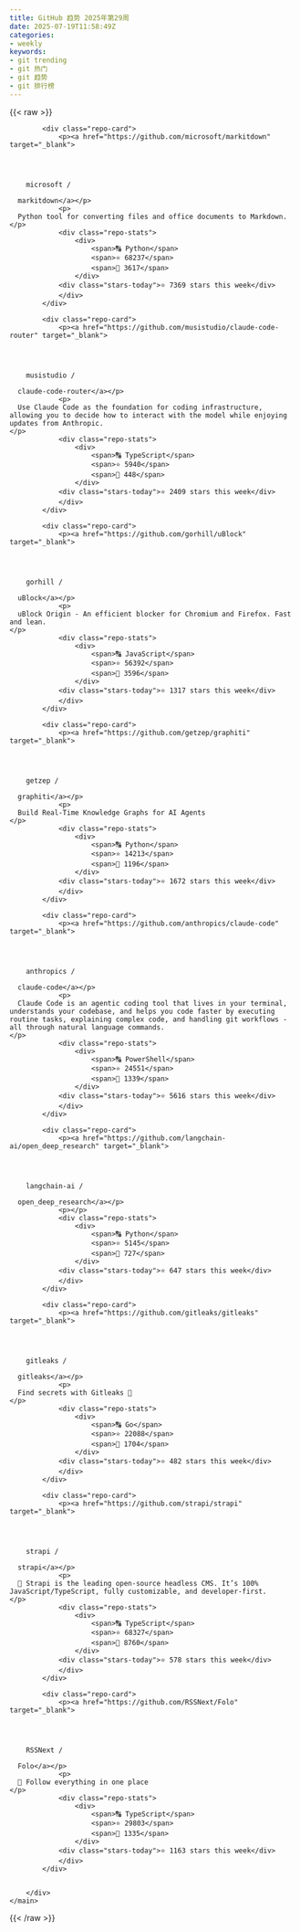 ```yaml
---
title: GitHub 趋势 2025年第29周
date: 2025-07-19T11:58:49Z
categories:
- weekly
keywords:
- git trending
- git 热门
- git 趋势
- git 排行榜
---
```

<link rel="stylesheet" href="/public/css/trending.css">
{{< raw >}}
	<main class="container">
        <div class="repo-list" id="repoList">

	
			<div class="repo-card">
				<p><a href="https://github.com/microsoft/markitdown" target="_blank">
    


      
        microsoft /

      markitdown</a></p>
				<p>
      Python tool for converting files and office documents to Markdown.
    </p>
				<div class="repo-stats">
					<div>
						<span>🔠 Python</span>
						<span>⭐ 68237</span>
						<span>🔱 3617</span>
					</div>
				<div class="stars-today">⭐ 7369 stars this week</div>
				</div>
			</div>
	
			<div class="repo-card">
				<p><a href="https://github.com/musistudio/claude-code-router" target="_blank">
    


      
        musistudio /

      claude-code-router</a></p>
				<p>
      Use Claude Code as the foundation for coding infrastructure, allowing you to decide how to interact with the model while enjoying updates from Anthropic.
    </p>
				<div class="repo-stats">
					<div>
						<span>🔠 TypeScript</span>
						<span>⭐ 5940</span>
						<span>🔱 448</span>
					</div>
				<div class="stars-today">⭐ 2409 stars this week</div>
				</div>
			</div>
	
			<div class="repo-card">
				<p><a href="https://github.com/gorhill/uBlock" target="_blank">
    


      
        gorhill /

      uBlock</a></p>
				<p>
      uBlock Origin - An efficient blocker for Chromium and Firefox. Fast and lean.
    </p>
				<div class="repo-stats">
					<div>
						<span>🔠 JavaScript</span>
						<span>⭐ 56392</span>
						<span>🔱 3596</span>
					</div>
				<div class="stars-today">⭐ 1317 stars this week</div>
				</div>
			</div>
	
			<div class="repo-card">
				<p><a href="https://github.com/getzep/graphiti" target="_blank">
    


      
        getzep /

      graphiti</a></p>
				<p>
      Build Real-Time Knowledge Graphs for AI Agents
    </p>
				<div class="repo-stats">
					<div>
						<span>🔠 Python</span>
						<span>⭐ 14213</span>
						<span>🔱 1196</span>
					</div>
				<div class="stars-today">⭐ 1672 stars this week</div>
				</div>
			</div>
	
			<div class="repo-card">
				<p><a href="https://github.com/anthropics/claude-code" target="_blank">
    


      
        anthropics /

      claude-code</a></p>
				<p>
      Claude Code is an agentic coding tool that lives in your terminal, understands your codebase, and helps you code faster by executing routine tasks, explaining complex code, and handling git workflows - all through natural language commands.
    </p>
				<div class="repo-stats">
					<div>
						<span>🔠 PowerShell</span>
						<span>⭐ 24551</span>
						<span>🔱 1339</span>
					</div>
				<div class="stars-today">⭐ 5616 stars this week</div>
				</div>
			</div>
	
			<div class="repo-card">
				<p><a href="https://github.com/langchain-ai/open_deep_research" target="_blank">
    


      
        langchain-ai /

      open_deep_research</a></p>
				<p></p>
				<div class="repo-stats">
					<div>
						<span>🔠 Python</span>
						<span>⭐ 5145</span>
						<span>🔱 727</span>
					</div>
				<div class="stars-today">⭐ 647 stars this week</div>
				</div>
			</div>
	
			<div class="repo-card">
				<p><a href="https://github.com/gitleaks/gitleaks" target="_blank">
    


      
        gitleaks /

      gitleaks</a></p>
				<p>
      Find secrets with Gitleaks 🔑
    </p>
				<div class="repo-stats">
					<div>
						<span>🔠 Go</span>
						<span>⭐ 22088</span>
						<span>🔱 1704</span>
					</div>
				<div class="stars-today">⭐ 482 stars this week</div>
				</div>
			</div>
	
			<div class="repo-card">
				<p><a href="https://github.com/strapi/strapi" target="_blank">
    


      
        strapi /

      strapi</a></p>
				<p>
      🚀 Strapi is the leading open-source headless CMS. It’s 100% JavaScript/TypeScript, fully customizable, and developer-first.
    </p>
				<div class="repo-stats">
					<div>
						<span>🔠 TypeScript</span>
						<span>⭐ 68327</span>
						<span>🔱 8760</span>
					</div>
				<div class="stars-today">⭐ 578 stars this week</div>
				</div>
			</div>
	
			<div class="repo-card">
				<p><a href="https://github.com/RSSNext/Folo" target="_blank">
    


      
        RSSNext /

      Folo</a></p>
				<p>
      🧡 Follow everything in one place
    </p>
				<div class="repo-stats">
					<div>
						<span>🔠 TypeScript</span>
						<span>⭐ 29803</span>
						<span>🔱 1335</span>
					</div>
				<div class="stars-today">⭐ 1163 stars this week</div>
				</div>
			</div>
	

		</div>
    </main>
{{< /raw >}}

